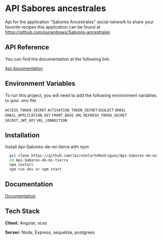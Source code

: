
# API Sabores ancestrales

Api for the application "Sabores Ancestrales" social network to share your favorite recipes this application can be found at https://github.com/ourainbows/Sabores-ancestrales


## API Reference

You can find the documentation at the following link: 

[Api documentation](https://documenter.getpostman.com/view/19337266/2s8ZDVYhzG#154b6e26-9850-467e-b8cd-aa8d495f36f7)

## Environment Variables

To run this project, you will need to add the following environment variables to your .env file

`ACCESS_TOKEN_SECRET`
`ACTIVATION_TOKEN_SECRET`
`DIALECT`
`EMAIL`
`EMAIL_APPLICATION_KEY`
`FRONT_BASE_URL`
`REFRESH_TOKEN_SECRET`
`SECRET_JWT_KEY`
`URL_CONNECTION`


## Installation

Install Api-Sabores-de-mi-tierra with npm

```bash
  git clone https://github.com/JairoSolarteRodriguez/Api-Sabores-de-mi-tierra.git
  cd Api-Sabores-de-mi-tierra
  npm install
  npm run dev or npm start
```
    
## Documentation

[Documentation](https://documenter.getpostman.com/view/19337266/2s8ZDVYhzG#154b6e26-9850-467e-b8cd-aa8d495f36f7)


## Tech Stack

**Client:** Angular, scss

**Server:** Node, Express, sequelize, postgrees
